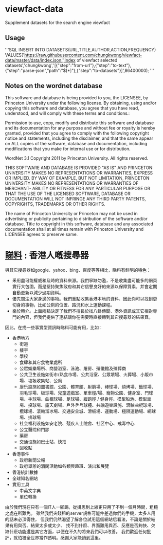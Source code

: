 # viewfact-data

Supplement datasets for the search engine viewfact

## Usage

'''SQL
INSERT INTO DATASETS(URL,TITLE,AUTHOR,ACTION,FREQUENCY) VALUES('https://raw.githubusercontent.com/chungkwong/viewfact-data/master/data/index.json','Index of viewfact selected datasets','chungkwong','[{"step":"from-url"},{"step":"to-text"},{"step":"parse-json","path":"$[*]"},{"step":"to-datasets"}]',86400000);
'''

## Notes on the wordnet database

This software and database is being provided to you, the LICENSEE, by
Princeton University under the following license.  By obtaining, using
and/or copying this software and database, you agree that you have
read, understood, and will comply with these terms and conditions.:

Permission to use, copy, modify and distribute this software and
database and its documentation for any purpose and without fee or
royalty is hereby granted, provided that you agree to comply with
the following copyright notice and statements, including the disclaimer,
and that the same appear on ALL copies of the software, database and
documentation, including modifications that you make for internal
use or for distribution.

WordNet 3.1 Copyright 2011 by Princeton University.  All rights reserved.

THIS SOFTWARE AND DATABASE IS PROVIDED "AS IS" AND PRINCETON
UNIVERSITY MAKES NO REPRESENTATIONS OR WARRANTIES, EXPRESS OR
IMPLIED.  BY WAY OF EXAMPLE, BUT NOT LIMITATION, PRINCETON
UNIVERSITY MAKES NO REPRESENTATIONS OR WARRANTIES OF MERCHANT-
ABILITY OR FITNESS FOR ANY PARTICULAR PURPOSE OR THAT THE USE
OF THE LICENSED SOFTWARE, DATABASE OR DOCUMENTATION WILL NOT
INFRINGE ANY THIRD PARTY PATENTS, COPYRIGHTS, TRADEMARKS OR
OTHER RIGHTS.

The name of Princeton University or Princeton may not be used in
advertising or publicity pertaining to distribution of the software
and/or database.  Title to copyright in this software, database and
any associated documentation shall at all times remain with
Princeton University and LICENSEE agrees to preserve same.

# [睇料](https://www.viewfact.org) : 香港人嘅搜尋器

與其它搜尋器如google、yahoo、bing、百度等等相比，睇料有鮮明的特色：

- 釆用盡可能權威和及時的資料來源。我們寧缺勿濫，不是收集盡可能多的網頁實行大包圍，而是堅持聚焦政府和其它信譽良好的來源以保障質素，并會定期自動更新以減少過期資料。
- 優先關注大家身邊的事物。我們重點收集香港本地的資料，因此你可以找到更切身的事物，比如公廁的位置、路況和水上運動課程。
- 樂於轉介。上面兩點決定了我們不擅長於找八卦傳聞、港外資訊或其它相對專門的內容，但我們提供了連結讓你在需要時直接轉到其它搜尋器的結果頁。

因此，在找一些事實型資訊時睇料可能有用，比如：

- 香港地方
    - 街道
    - 樓宇
    - 學校
    - 食肆和其它食物業處所
    - 公眾娛樂場所、商營浴室、泳池、屠房、殯儀館及殮葬商
    - 公共卫生设施如街市/熟食市場、公共浴室、公眾墳場、火葬場、小販市場、垃圾收集站、公廁
    - 康乐設施如圖書館、公園、體育館、射箭場、棒球場、燒烤場、籃球場、羽毛球場、板球場、兒童遊戲室、單車徑/場、寵物公園、健身室、門球場、手球場、曲棍球場、足球場、緩跑徑 / 健身徑、模型船池、模型車場、投球場、露天劇場、戶外乒乓球檯、共融遊樂設施、滾軸曲棍球場、欖球場、滾軸溜冰場、交通安全城、滑板場、運動場、極限運動場、網球場、排球場
    - 社会福利设施如安老院、殘疾人士院舍、社区中心、戒毒中心
    - 公立醫院和門診
    - 藥房
    - 交通设施如巴士站、快拍
    - 回收點
- 香港事件
    - 政府新聞公報
    - 政府舉辦的消閑活動如各類興趣班、演出和展覽
- 香港統計數據
- 全球知名網站
- 實用工具
    - 中英文字典
    - 單位轉換

由於我們現在只有一個IT人一腳踢，從搆思到上線更只用了不到一個月時間，粗糙之處在所難免。
雖然我們夾錢租的server規格可能仲差過你們的手機，太多人用的話未必頂得住，
但我們仍然渴望了解各位試用這個網站后看法，不論是關於結果有用與否、結果太多或太少、
找不到什麽、界面難用與否、反應是否夠快、欠缺什麽功能還是其它方面，以便在不久的將來我們可以改善。
我們歡迎任何批評，就怕被全世界當作透明。感謝大家能讀到這里。
